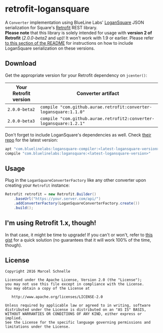 # retrofit-logansquare

A `Converter` implementation using BlueLine Labs' [LoganSquare][logansquare] JSON serialization for Square's [Retrofit][retrofit] REST library.  
**Please note** that this library is solely intended for usage with **version 2 of Retrofit** (*2.0.0-beta2* and up)! It won't work with 1.9 or earlier. Please refer [to this section of the README](#retro1) for instructions on how to include LoganSquare serialization on these versions.

## Download

Get the appropriate version for your Retrofit dependency on `jcenter()`:

|Your Retrofit version|Converter artifact|
|---|---|
|`2.0.0-beta2`|`compile "com.github.aurae.retrofit:converter-logansquare:1.1.0"`|
|`2.0.0-beta3`|`compile "com.github.aurae.retrofit2:converter-logansquare:1.2.1"`|

Don't forget to include LoganSquare's dependencies as well. Check [their repo][logansquare] for the latest version:

```groovy
apt "com.bluelinelabs:logansquare-compiler:<latest-logansquare-version>"
compile "com.bluelinelabs:logansquare:<latest-logansquare-version>"
```

## Usage

Plug in the `LoganSquareConverterFactory` like any other converter upon creating your `Retrofit` instance:

```java
Retrofit retrofit = new Retrofit.Builder()
    .baseUrl("https://your.server.com/api/")
    .addConverterFactory(LoganSquareConverterFactory.create())
    .build();
```

<a name="retro1"></a>
## I'm using Retrofit 1.x, though!

In that case, it might be time to upgrade! If you can't or won't, refer to [this gist][v1gist] for a quick solution (no guarantees that it will work 100% of the time, though).

## License

	Copyright 2016 Marcel Schnelle

	Licensed under the Apache License, Version 2.0 (the "License");
	you may not use this file except in compliance with the License.
	You may obtain a copy of the License at

	   http://www.apache.org/licenses/LICENSE-2.0

	Unless required by applicable law or agreed to in writing, software
	distributed under the License is distributed on an "AS IS" BASIS,
	WITHOUT WARRANTIES OR CONDITIONS OF ANY KIND, either express or implied.
	See the License for the specific language governing permissions and
	limitations under the License.

  [logansquare]: https://github.com/bluelinelabs/LoganSquare
  [retrofit]: https://github.com/square/retrofit
  [v1gist]: https://gist.github.com/aurae/8427b93b27483763d9cb
 